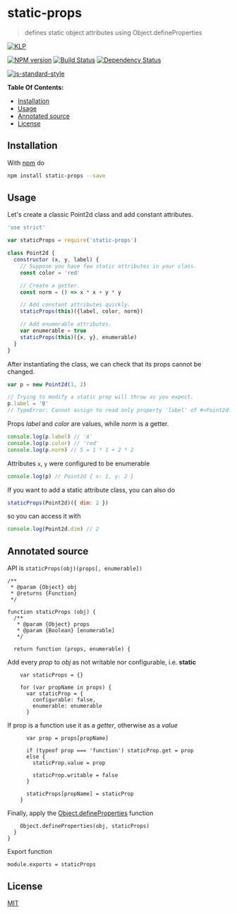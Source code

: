 # static-props

> defines static object attributes using Object.defineProperties

[![KLP](https://img.shields.io/badge/kiss-literate-orange.svg)](http://g14n.info/kiss-literate-programming)

[![NPM version](https://badge.fury.io/js/static-props.svg)](http://badge.fury.io/js/static-props) [![Build Status](https://travis-ci.org/fibo/static-props.svg?branch=master)](https://travis-ci.org/fibo/static-props?branch=master) [![Dependency Status](https://gemnasium.com/fibo/static-props.svg)](https://gemnasium.com/fibo/static-props)

[![js-standard-style](https://cdn.rawgit.com/feross/standard/master/badge.svg)](https://github.com/feross/standard)

**Table Of Contents:**

* [Installation](#installation)
* [Usage](#usage)
* [Annotated source](#annotated-source)
* [License](#license)

## Installation

With [npm](https://npmjs.org/) do

```bash
npm install static-props --save
```

## Usage

Let's create a classic Point2d class and add constant attributes.

```javascript
'use strict'

var staticProps = require('static-props')

class Point2d {
  constructor (x, y, label) {
    // Suppose you have few static attributes in your class.
    const color = 'red'

    // Create a getter.
    const norm = () => x * x + y * y

    // Add constant attributes quickly.
    staticProps(this)({label, color, norm})

    // Add enumerable attributes.
    var enumerable = true
    staticProps(this)({x, y}, enumerable)
  }
}
```

After instantiating the class, we can check that its props cannot be changed.

```javascript
var p = new Point2d(1, 2)

// Trying to modify a static prop will throw as you expect.
p.label = 'B'
// TypeError: Cannot assign to read only property 'label' of #<Point2d>
```

Props *label* and *color* are values, while *norm* is a getter.

```javascript
console.log(p.label) // 'A'
console.log(p.color) // 'red'
console.log(p.norm) // 5 = 1 * 1 + 2 * 2
```

Attributes `x`, `y` were configured to be enumerable

```javascript
console.log(p) // Point2d { x: 1, y: 2 }
```

If you want to add a static attribute class, you can also do

```javascript
staticProps(Point2d)({ dim: 2 })
```

so you can access it with

```javascript
console.log(Point2d.dim) // 2
```

## Annotated source

API is `staticProps(obj)(props[, enumerable])`

	/**
	 * @param {Object} obj
	 * @returns {Function}
	 */
	
	function staticProps (obj) {
	  /**
	   * @param {Object} props
	   * @param {Boolean} [enumerable]
	   */

	  return function (props, enumerable) {

Add every *prop* to *obj* as not writable nor configurable, i.e. **static**

	    var staticProps = {}
	
	    for (var propName in props) {
	      var staticProp = {
	        configurable: false,
	        enumerable: enumerable
	      }

If prop is a function use it as a *getter*, otherwise as a *value*

	      var prop = props[propName]
	
	      if (typeof prop === 'function') staticProp.get = prop
	      else {
	        staticProp.value = prop
	
	        staticProp.writable = false
	      }
	
	      staticProps[propName] = staticProp
	    }

Finally, apply the [Object.defineProperties](https://developer.mozilla.org/it/docs/Web/JavaScript/Reference/Global_Objects/Object/defineProperties) function

	    Object.defineProperties(obj, staticProps)
	  }
	}

Export function

	module.exports = staticProps

## License

[MIT](http://g14n.info/mit-license)
